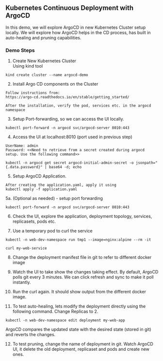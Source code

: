 ## Kubernetes Continuous Deployment with ArgoCD 

In this demo, we will explore ArgoCD in new Kubernetes Cluster setup locally. We will explore how ArgoCD helps in the CD process, has built in auto-healing and pruning capabilities.

### Demo Steps

1. Create New Kubernetes Cluster
<br>Using kind tool
```
kind create cluster --name argocd-demo
```

2. Install Argo CD components on the Cluster
```
Follow instructions from:
https://argo-cd.readthedocs.io/en/stable/getting_started/

After the installation, verify the pod, services etc. in the argocd namespace
```

3. Setup Port-forwarding, so we can access the UI locally.
```
kubectl port-forward -n argocd svc/argocd-server 8010:443
```

4. Access the UI at localhost:8010 (port used in previous step)
```
UserName: admin
Password: <<Need to retrieve from a secret created during argocd setup. Use the following command>>

kubectl -n argocd get secret argocd-initial-admin-secret -o jsonpath="{.data.password}" | base64 -d; echo
```

5. Setup ArgoCD Application. 
```
After creating the application.yaml, apply it using 
kubectl apply -f application.yaml
```
5a. (Optional as needed) - setup port forwarding
```
kubectl port-forward -n argocd svc/argocd-server 8010:443
```

6. Check the UI, explore the application, deployment topology, services, replicasets, pods etc.

7. Use a temporary pod to curl the service
```
kubectl -n web-dev-namespace run tmp1 --image=nginx:alpine --rm -it

curl my-web-service
```

8. Change the deployment manifest file in git to refer to different docker image

9. Watch the UI to take show the changes taking effect. By default, ArgoCD polls git every 3 minutes. We can click refresh and sync to make it poll instantly.

10. Run the curl again. It should show output from the different docker image.

11. To test auto-healing, lets modify the deployment directly using the following command. Change Replicas to 2.
```
kubectl -n web-dev-namespace edit deployment my-web-app
```
ArgoCD compares the updated state with the desired state (stored in git) and reverts the changes.

12. To test pruning, change the name of deployment in git. Watch ArgoCD UI, it delete the old deployment, replicaset and pods and create new ones.

